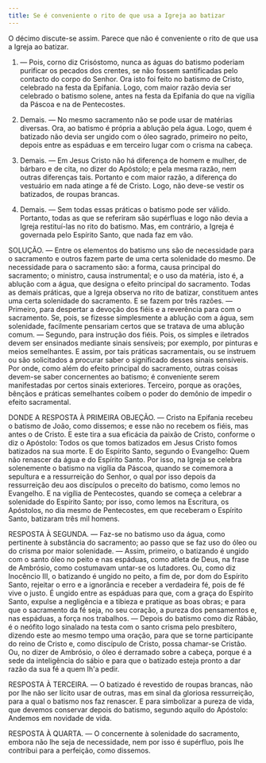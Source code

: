 ```yaml
---
title: Se é conveniente o rito de que usa a Igreja ao batizar
---
```


O décimo discute-se assim. Parece que não é conveniente o rito de que usa a Igreja ao batizar.  

1. — Pois, corno diz Crisóstomo, nunca as águas do batismo poderiam purificar os pecados dos crentes, se não fossem santificadas pelo contacto do corpo do Senhor. Ora isto foi feito no batismo de Cristo, celebrado na festa da Epifania. Logo, com maior razão devia ser celebrado o batismo solene, antes na festa da Epifania do que na vigília da Páscoa e na de Pentecostes.  

2. Demais. — No mesmo sacramento não se pode usar de matérias diversas. Ora, ao batismo é própria a ablução pela água. Logo, quem é batizado não devia ser ungido com o óleo sagrado, primeiro no peito, depois entre as espáduas e em terceiro lugar com o crisma na cabeça. 

3. Demais. — Em Jesus Cristo não há diferença de homem e mulher, de bárbaro e de cita, no dizer do Apóstolo; e pela mesma razão, nem outras diferenças tais. Portanto e com maior razão, a diferença do vestuário em nada atinge a fé de Cristo. Logo, não deve-se vestir os batizados, de roupas brancas.  

4. Demais. — Sem todas essas práticas o batismo pode ser válido. Portanto, todas as que se referiram são supérfluas e logo não devia a Igreja restituí-las no rito do batismo.  Mas, em contrário, a Igreja é governada pelo Espírito Santo, que nada faz em vão.  

SOLUÇÃO. — Entre os elementos do batismo uns são de necessidade para o sacramento e outros fazem parte de uma certa solenidade do mesmo. De necessidade para o sacramento são: a forma, causa principal do sacramento; o ministro, causa instrumental; e o uso da matéria, isto é, a ablução com a água, que designa o efeito principal do sacramento.  Todas as demais práticas, que a Igreja observa no rito de batizar, constituem antes uma certa solenidade do sacramento. E se fazem por três razões. — Primeiro, para despertar a devoção dos fiéis e a reverência para com o sacramento. Se, pois, se fizesse simplesmente a ablução com a água, sem solenidade, facilmente pensariam certos que se tratava de uma ablução comum. — Segundo, para instrução dos fiéis. Pois, os simples e iletrados devem ser ensinados mediante sinais sensíveis; por exemplo, por pinturas e meios semelhantes. E assim, por tais práticas sacramentais, ou se instruem ou são solicitados a procurar saber o significado desses sinais sensíveis. Por onde, como além do efeito principal do sacramento, outras coisas devem-se saber concernentes ao batismo; é conveniente serem manifestadas por certos sinais exteriores. Terceiro, porque as orações, bênçãos e práticas semelhantes coíbem o poder do demônio de impedir o efeito sacramental.  

DONDE A RESPOSTA À PRIMEIRA OBJEÇÃO. — Cristo na Epifania recebeu o batismo de João, como dissemos; e esse não no recebem os fiéis, mas antes o de Cristo. E este tira a sua eficácia da paixão de Cristo, conforme o diz o Apóstolo: Todos os que tomos batizados em Jesus Cristo fomos batizados na sua morte. E do Espírito Santo, segundo o Evangelho: Quem não renascer da água e do Espírito Santo. Por isso, na Igreja se celebra solenemente o batismo na vigília da Páscoa, quando se comemora a sepultura e a ressurreição do Senhor, o qual por isso depois da ressurreição deu aos discípulos o preceito do batismo, como lemos no Evangelho. E na vigília de Pentecostes, quando se começa a celebrar a solenidade do Espírito Santo; por isso, como lemos na Escritura, os Apóstolos, no dia mesmo de Pentecostes, em que receberam o Espírito Santo, batizaram três mil homens.  

RESPOSTA À SEGUNDA. — Faz-se no batismo uso da água, como pertinente à substância do sacramento; ao passo que se faz uso do óleo ou do crisma por maior solenidade. — Assim, primeiro, o batizando é ungido com o santo óleo no peito e nas espáduas, como atleta de Deus, na frase de Ambrósio, como costumavam untar-se os lutadores. Ou, como diz Inocêncio III, o batizando é ungido no peito, a fim de, por dom do Espírito Santo, rejeitar o erro e a ignorância e receber a verdadeira fé, pois de fé vive o justo. É ungido entre as espáduas para que, com a graça do Espírito Santo, expulse a negligência e a tibieza e pratique as boas obras; e para que o sacramento da fé seja, no seu coração, a pureza dos pensamentos e, nas espáduas, a força nos trabalhos. — Depois do batismo como diz Rábão, é o neófito logo sinalado na testa com o santo crisma pelo presbítero, dizendo este ao mesmo tempo uma oração, para que se torne participante do reino de Cristo e, como discípulo de Cristo, possa chamar-se Cristão. Ou, no dizer de Ambrósio, o óleo é derramado sobre a cabeça, porque é a sede da inteligência do sábio e para que o batizado esteja pronto a dar razão da sua fé a quem lh'a pedir. 

RESPOSTA À TERCEIRA. — O batizado é revestido de roupas brancas, não por lhe não ser lícito usar de outras, mas em sinal da gloriosa ressurreição, para a qual o batismo nos faz renascer. E para simbolizar a pureza de vida, que devemos conservar depois do batismo, segundo aquilo do Apóstolo: Andemos em novidade de vida.  

RESPOSTA À QUARTA. — O concernente à solenidade do sacramento, embora não lhe seja de necessidade, nem por isso é supérfluo, pois lhe contribui para a perfeição, como dissemos.